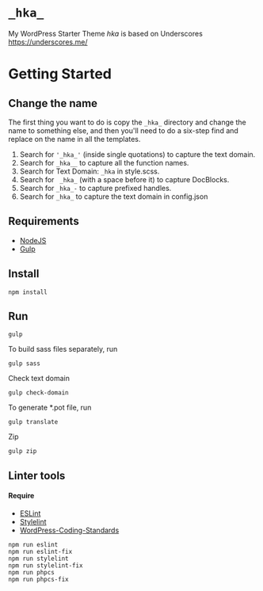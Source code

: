 # `_hka_`
My WordPress Starter Theme
_hka_ is based on Underscores https://underscores.me/

# Getting Started

## Change the name
The first thing you want to do is copy the `_hka_` directory and change the name to something else, and then you'll need to do a six-step find and replace on the name in all the templates.
1. Search for `'_hka_'` (inside single quotations) to capture the text domain.
2. Search for `_hka__` to capture all the function names.
3. Search for Text Domain: `_hka` in style.scss.
4. Search for ` _hka_` (with a space before it) to capture DocBlocks.
5. Search for `_hka_-` to capture prefixed handles.
6. Search for `_hka_` to capture the text domain in config.json
 
## Requirements
- [NodeJS](https://nodejs.org/)
- [Gulp](https://gulpjs.com/)

## Install
```
npm install
```

## Run
```
gulp
```

To build sass files separately, run

```
gulp sass
```

Check text domain
```
gulp check-domain
```

To generate *.pot file, run
```
gulp translate
```

Zip
```
gulp zip
```

## Linter tools
#### Require
- [ESLint](https://eslint.org/)
- [Stylelint](https://stylelint.io/)
- [WordPress-Coding-Standards](https://github.com/WordPress-Coding-Standards/WordPress-Coding-Standards)

```
npm run eslint
npm run eslint-fix
npm run stylelint
npm run stylelint-fix
npm run phpcs
npm run phpcs-fix
```
